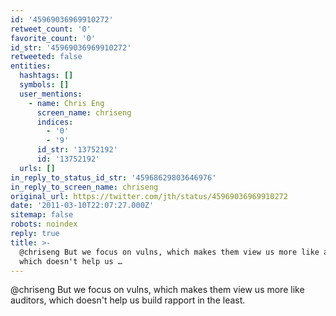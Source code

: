 ```yaml
---
id: '45969036969910272'
retweet_count: '0'
favorite_count: '0'
id_str: '45969036969910272'
retweeted: false
entities:
  hashtags: []
  symbols: []
  user_mentions:
    - name: Chris Eng
      screen_name: chriseng
      indices:
        - '0'
        - '9'
      id_str: '13752192'
      id: '13752192'
  urls: []
in_reply_to_status_id_str: '45968629803646976'
in_reply_to_screen_name: chriseng
original_url: https://twitter.com/jth/status/45969036969910272
date: '2011-03-10T22:07:27.000Z'
sitemap: false
robots: noindex
reply: true
title: >-
  @chriseng But we focus on vulns, which makes them view us more like auditors,
  which doesn't help us …
---
```


@chriseng But we focus on vulns, which makes them view us more like auditors, which doesn't help us build rapport in the least.